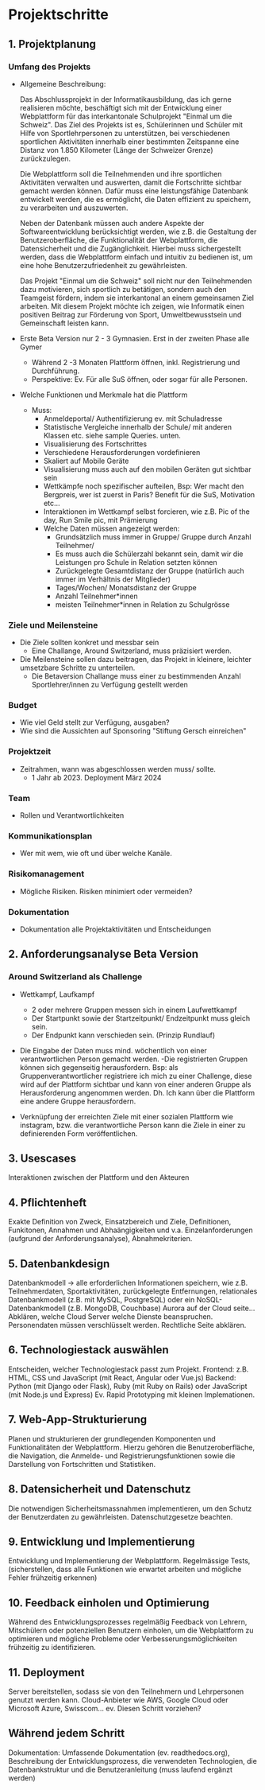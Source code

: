 # Projektschritte

## 1. Projektplanung

### Umfang des Projekts

- Allgemeine Beschreibung:

    Das Abschlussprojekt in der Informatikausbildung, das ich gerne realisieren möchte, beschäftigt sich mit der Entwicklung einer Webplattform für das interkantonale Schulprojekt "Einmal um die Schweiz". Das Ziel des Projekts ist es, Schülerinnen und Schüler mit Hilfe von Sportlehrpersonen zu unterstützen, bei verschiedenen sportlichen Aktivitäten innerhalb einer bestimmten Zeitspanne eine Distanz von 1.850 Kilometer (Länge der Schweizer Grenze) zurückzulegen.
    
    Die Webplattform soll die Teilnehmenden und ihre sportlichen Aktivitäten verwalten und auswerten, damit die Fortschritte sichtbar gemacht werden können. Dafür muss eine leistungsfähige Datenbank entwickelt werden, die es ermöglicht, die Daten effizient zu speichern, zu verarbeiten und auszuwerten.

    Neben der Datenbank müssen auch andere Aspekte der Softwareentwicklung berücksichtigt werden, wie z.B. die Gestaltung der Benutzeroberfläche, die Funktionalität der Webplattform, die Datensicherheit und die Zugänglichkeit. Hierbei muss sichergestellt werden, dass die Webplattform einfach und intuitiv zu bedienen ist, um eine hohe Benutzerzufriedenheit zu gewährleisten.
    
    Das Projekt "Einmal um die Schweiz" soll nicht nur den Teilnehmenden dazu motivieren, sich sportlich zu betätigen, sondern auch den Teamgeist fördern, indem sie interkantonal an einem gemeinsamen Ziel arbeiten. Mit diesem Projekt möchte ich zeigen, wie Informatik einen positiven Beitrag zur Förderung von Sport, Umweltbewusstsein und Gemeinschaft leisten kann.


- Erste Beta Version nur 2 - 3 Gymnasien. Erst in der zweiten Phase alle Gymer
  - Während 2 -3 Monaten Plattform öffnen, inkl. Registrierung und Durchführung.
  - Perspektive: Ev. Für alle SuS öffnen, oder sogar für alle Personen.

- Welche Funktionen und Merkmale hat die Plattform
  - Muss:
    - Anmeldeportal/ Authentifizierung ev. mit Schuladresse
    - Statistische Vergleiche innerhalb der Schule/ mit anderen Klassen etc. siehe sample Queries. unten.
    - Visualisierung des Fortschrittes
    - Verschiedene Herausforderungen vordefinieren
    - Skaliert auf Mobile Geräte
    - Visualisierung muss auch auf den mobilen Geräten gut sichtbar sein
    - Wettkämpfe noch spezifischer aufteilen, Bsp: Wer macht den Bergpreis, wer ist zuerst in Paris? Benefit für die SuS, Motivation etc…
    - Interaktionen im Wettkampf selbst forcieren, wie z.B. Pic of the day, Run Smile pic, mit Prämierung
    - Welche Daten müssen angezeigt werden:
      - Grundsätzlich muss immer in Gruppe/ Gruppe durch Anzahl Teilnehmer/
      - Es muss auch die Schülerzahl bekannt sein, damit wir die Leistungen pro Schule in Relation setzten können
      - Zurückgelegte Gesamtdistanz der Gruppe (natürlich auch immer im Verhältnis der Mitglieder)
      - Tages/Wochen/ Monatsdistanz der Gruppe
      - Anzahl Teilnehmer*innen
      - meisten Teilnehmer*innen in Relation zu Schulgrösse

### Ziele und Meilensteine

- Die Ziele sollten konkret und messbar sein
  - Eine Challange, Around Switzerland, muss präzisiert werden.
- Die Meilensteine sollen dazu beitragen, das Projekt in kleinere, leichter umsetzbare Schritte zu unterteilen.
  - Die Betaversion Challange muss einer zu bestimmenden Anzahl Sportlehrer/innen zu Verfügung gestellt werden

### Budget

- Wie viel Geld stellt zur Verfügung, ausgaben?
- Wie sind die Aussichten auf Sponsoring "Stiftung Gersch einreichen"

### Projektzeit

- Zeitrahmen, wann was abgeschlossen werden muss/ sollte.
  - 1 Jahr ab 2023. Deployment März 2024

### Team

- Rollen und Verantwortlichkeiten

### Kommunikationsplan

- Wer mit wem, wie oft und über welche Kanäle.

### Risikomanagement

- Mögliche Risiken. Risiken minimiert oder vermeiden?

### Dokumentation

- Dokumentation alle Projektaktivitäten und Entscheidungen

## 2. Anforderungsanalyse Beta Version

### Around Switzerland als Challenge

- Wettkampf, Laufkampf
  - 2 oder mehrere Gruppen messen sich in einem Laufwettkampf
  - Der Startpunkt sowie der Startzeitpunkt/ Endzeitpunkt muss gleich sein.
  - Der Endpunkt kann verschieden sein. (Prinzip Rundlauf)
- Die Eingabe der Daten muss mind. wöchentlich von einer verantwortlichen Person gemacht werden.
-Die registrierten Gruppen können sich gegenseitig herausfordern.
Bsp: als Gruppenverantwortlicher registriere ich mich zu einer Challenge, diese wird auf der Plattform sichtbar und kann von einer anderen Gruppe als Herausforderung angenommen werden. Dh. Ich kann über die Plattform eine andere Gruppe herausfordern.

- Verknüpfung der erreichten Ziele mit einer sozialen Plattform wie instagram, bzw. die verantwortliche Person kann die Ziele in einer zu definierenden Form veröffentlichen.

## 3. Usescases

Interaktionen zwischen der Plattform  und den Akteuren 

## 4.  Pflichtenheft

Exakte Definition von Zweck, Einsatzbereich und Ziele, Definitionen, Funkitonen, Annahmen und Abhaängigkeiten und v.a. Einzelanforderungen (aufgrund der Anforderungsanalyse), Abnahmekriterien.

## 5. Datenbankdesign

Datenbankmodell -> alle erforderlichen Informationen speichern, wie z.B. Teilnehmerdaten, Sportaktivitäten, zurückgelegte Entfernungen, relationales Datenbankmodell (z.B. mit MySQL, PostgreSQL) oder ein NoSQL-Datenbankmodell (z.B. MongoDB, Couchbase) Aurora  auf der Cloud seite…
Abklären, welche Cloud Server welche Dienste beanspruchen.
Personendaten müssen verschlüsselt werden.
Rechtliche Seite abklären.

## 6. Technologiestack auswählen 

Entscheiden, welcher Technologiestack passt zum Projekt.
Frontend: z.B. HTML, CSS und JavaScript (mit React, Angular oder Vue.js) 
Backend: Python (mit Django oder Flask), Ruby (mit Ruby on Rails) oder JavaScript (mit Node.js und Express)
Ev. Rapid Prototyping mit kleinen Implemationen. 

## 7.  Web-App-Strukturierung 

Planen und strukturieren der grundlegenden Komponenten und Funktionalitäten der Webplattform. Hierzu gehören die Benutzeroberfläche, die Navigation, die Anmelde- und Registrierungsfunktionen sowie die Darstellung von Fortschritten und Statistiken.

## 8. Datensicherheit und Datenschutz 

Die notwendigen Sicherheitsmassnahmen implementieren, um den Schutz der Benutzerdaten zu gewährleisten. Datenschutzgesetze beachten. 

## 9.  Entwicklung und Implementierung 

Entwicklung und Implementierung der Webplattform. 
Regelmässige Tests, (sicherstellen, dass alle Funktionen wie erwartet arbeiten und mögliche Fehler frühzeitig erkennen)

## 10. Feedback einholen und Optimierung 

Während des Entwicklungsprozesses regelmäßig Feedback von Lehrern, Mitschülern oder potenziellen Benutzern einholen, um die Webplattform zu optimieren und mögliche Probleme oder Verbesserungsmöglichkeiten frühzeitig zu identifizieren.

## 11. Deployment  

Server bereitstellen, sodass sie von den Teilnehmern und Lehrpersonen genutzt werden kann. Cloud-Anbieter wie AWS, Google Cloud oder Microsoft Azure, Swisscom… ev. Diesen Schritt vorziehen?

## Während jedem Schritt

Dokumentation: Umfassende Dokumentation (ev. readthedocs.org),
Beschreibung der Entwicklungsprozess, die verwendeten Technologien, die Datenbankstruktur und die Benutzeranleitung (muss laufend ergänzt werden)